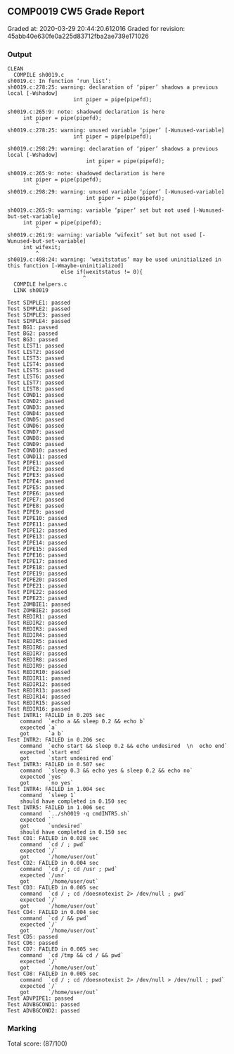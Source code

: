 ## COMP0019 CW5 Grade Report
Graded at: 2020-03-29 20:44:20.612016
Graded for revision:  45abb40e630fe0a225d83712fba2ae739e171026

### Output


    CLEAN 
      COMPILE sh0019.c
    sh0019.c: In function ‘run_list’:
    sh0019.c:278:25: warning: declaration of ‘piper’ shadows a previous local [-Wshadow]
                         int piper = pipe(pipefd);
                             ^
    sh0019.c:265:9: note: shadowed declaration is here
         int piper = pipe(pipefd);
             ^
    sh0019.c:278:25: warning: unused variable ‘piper’ [-Wunused-variable]
                         int piper = pipe(pipefd);
                             ^
    sh0019.c:298:29: warning: declaration of ‘piper’ shadows a previous local [-Wshadow]
                             int piper = pipe(pipefd);
                                 ^
    sh0019.c:265:9: note: shadowed declaration is here
         int piper = pipe(pipefd);
             ^
    sh0019.c:298:29: warning: unused variable ‘piper’ [-Wunused-variable]
                             int piper = pipe(pipefd);
                                 ^
    sh0019.c:265:9: warning: variable ‘piper’ set but not used [-Wunused-but-set-variable]
         int piper = pipe(pipefd);
             ^
    sh0019.c:261:9: warning: variable ‘wifexit’ set but not used [-Wunused-but-set-variable]
         int wifexit;
             ^
    sh0019.c:498:24: warning: ‘wexitstatus’ may be used uninitialized in this function [-Wmaybe-uninitialized]
                     else if(wexitstatus != 0){
                            ^
      COMPILE helpers.c
      LINK sh0019 
    
    Test SIMPLE1: passed
    Test SIMPLE2: passed
    Test SIMPLE3: passed
    Test SIMPLE4: passed
    Test BG1: passed
    Test BG2: passed
    Test BG3: passed
    Test LIST1: passed
    Test LIST2: passed
    Test LIST3: passed
    Test LIST4: passed
    Test LIST5: passed
    Test LIST6: passed
    Test LIST7: passed
    Test LIST8: passed
    Test COND1: passed
    Test COND2: passed
    Test COND3: passed
    Test COND4: passed
    Test COND5: passed
    Test COND6: passed
    Test COND7: passed
    Test COND8: passed
    Test COND9: passed
    Test COND10: passed
    Test COND11: passed
    Test PIPE1: passed
    Test PIPE2: passed
    Test PIPE3: passed
    Test PIPE4: passed
    Test PIPE5: passed
    Test PIPE6: passed
    Test PIPE7: passed
    Test PIPE8: passed
    Test PIPE9: passed
    Test PIPE10: passed
    Test PIPE11: passed
    Test PIPE12: passed
    Test PIPE13: passed
    Test PIPE14: passed
    Test PIPE15: passed
    Test PIPE16: passed
    Test PIPE17: passed
    Test PIPE18: passed
    Test PIPE19: passed
    Test PIPE20: passed
    Test PIPE21: passed
    Test PIPE22: passed
    Test PIPE23: passed
    Test ZOMBIE1: passed
    Test ZOMBIE2: passed
    Test REDIR1: passed
    Test REDIR2: passed
    Test REDIR3: passed
    Test REDIR4: passed
    Test REDIR5: passed
    Test REDIR6: passed
    Test REDIR7: passed
    Test REDIR8: passed
    Test REDIR9: passed
    Test REDIR10: passed
    Test REDIR11: passed
    Test REDIR12: passed
    Test REDIR13: passed
    Test REDIR14: passed
    Test REDIR15: passed
    Test REDIR16: passed
    Test INTR1: FAILED in 0.205 sec
        command  `echo a && sleep 0.2 && echo b`
        expected `a`
        got      `a b`
    Test INTR2: FAILED in 0.206 sec
        command  `echo start && sleep 0.2 && echo undesired  \n  echo end`
        expected `start end`
        got      `start undesired end`
    Test INTR3: FAILED in 0.507 sec
        command  `sleep 0.3 && echo yes & sleep 0.2 && echo no`
        expected `yes`
        got      `no yes`
    Test INTR4: FAILED in 1.004 sec
        command  `sleep 1`
        should have completed in 0.150 sec
    Test INTR5: FAILED in 1.006 sec
        command  `../sh0019 -q cmdINTR5.sh`
        expected ``
        got      `undesired`
        should have completed in 0.150 sec
    Test CD1: FAILED in 0.028 sec
        command  `cd / ; pwd`
        expected `/`
        got      `/home/user/out`
    Test CD2: FAILED in 0.004 sec
        command  `cd / ; cd /usr ; pwd`
        expected `/usr`
        got      `/home/user/out`
    Test CD3: FAILED in 0.005 sec
        command  `cd / ; cd /doesnotexist 2> /dev/null ; pwd`
        expected `/`
        got      `/home/user/out`
    Test CD4: FAILED in 0.004 sec
        command  `cd / && pwd`
        expected `/`
        got      `/home/user/out`
    Test CD5: passed
    Test CD6: passed
    Test CD7: FAILED in 0.005 sec
        command  `cd /tmp && cd / && pwd`
        expected `/`
        got      `/home/user/out`
    Test CD8: FAILED in 0.005 sec
        command  `cd / ; cd /doesnotexist 2> /dev/null > /dev/null ; pwd`
        expected `/`
        got      `/home/user/out`
    Test ADVPIPE1: passed
    Test ADVBGCOND1: passed
    Test ADVBGCOND2: passed
    


### Marking

Total score: (87/100)

